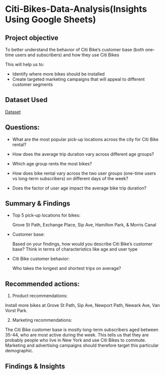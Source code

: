 # Citi-Bikes-Data-Analysis(Insights Using Google Sheets)

## Project objective

To better understand the behavior of Citi Bike’s customer base (both one-time users and subscribers) and how they use Citi Bikes

This will help us to:

- Identify where more bikes should be installed
- Create targeted marketing campaigns that will appeal to different customer segments


## Dataset Used

<a href= "https://github.com/ashwinipurohith15/Awesome-Chocolate/blob/main/Awesome%20Chocolates%20Data.xlsx">Dataset</a>

## Questions:

- What are the most popular pick-up locations across the city for Citi Bike rental?

- How does the average trip duration vary across different age groups?

- Which age group rents the most bikes?

- How does bike rental vary across the two user groups (one-time users vs long-term subscribers) on different days of the week? 

- Does the factor of user age impact the average bike trip duration?

## Summary & Findings

- Top 5 pick-up locations for bikes: 

  Grove St Path, Exchange Place, Sip Ave, Hamilton Park, & Morris Canal

- Customer base: 

  Based on your findings, how would you describe Citi Bike’s customer base? Think in terms of characteristics like age and user type


- Citi Bike customer behavior:

  Who takes the longest and shortest trips on average?


## Recommended actions:

1. Product recommendations:

  Install more bikes at Grove St Path, Sip Ave, Newport Path, Newark Ave, Van Vorst Park. 

2. Marketing recommendations:

The Citi Bike customer base is mostly long-term subscribers aged between 35-44,  who are most active during the week. This tells us that they are probably people who live in New York and use Citi Bikes to commute. Marketing and advertising campaigns should therefore target this particular demographic. 

## Findings & Insights




